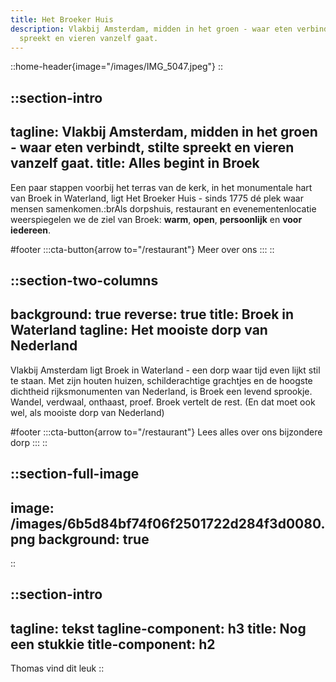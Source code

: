 ```yaml
---
title: Het Broeker Huis
description: Vlakbij Amsterdam, midden in het groen - waar eten verbindt, stilte
  spreekt en vieren vanzelf gaat.
---
```


::home-header{image="/images/IMG_5047.jpeg"}
::

::section-intro
---
tagline: Vlakbij Amsterdam, midden in het groen - waar eten verbindt, stilte
  spreekt en vieren vanzelf gaat.
title: Alles begint in Broek
---
Een paar stappen voorbij het terras van de kerk, in het monumentale hart van Broek in Waterland, ligt Het Broeker Huis - sinds 1775 dé plek waar mensen samenkomen.\:brAls dorpshuis, restaurant en evenementenlocatie weerspiegelen we de ziel van Broek: **warm**, **open**, **persoonlijk** en **voor iedereen**.

#footer
  :::cta-button{arrow to="/restaurant"}
  Meer over ons
  :::
::

::section-two-columns
---
background: true
reverse: true
title: Broek in Waterland
tagline: Het mooiste dorp van Nederland
---

Vlakbij Amsterdam ligt Broek in Waterland - een dorp waar tijd even lijkt stil te staan. Met zijn houten huizen, schilderachtige grachtjes en de hoogste dichtheid rijksmonumenten van Nederland, is Broek een levend sprookje. Wandel, verdwaal, onthaast, proef. Broek vertelt de rest.
(En dat moet ook wel, als mooiste dorp van Nederland)

#footer
  :::cta-button{arrow to="/restaurant"}
  Lees alles over ons bijzondere dorp
  :::
::

::section-full-image
---
image: /images/6b5d84bf74f06f2501722d284f3d0080.png
background: true
---
::

::section-intro
---
tagline: tekst
tagline-component: h3
title: Nog een stukkie
title-component: h2
---
Thomas vind dit leuk
::
